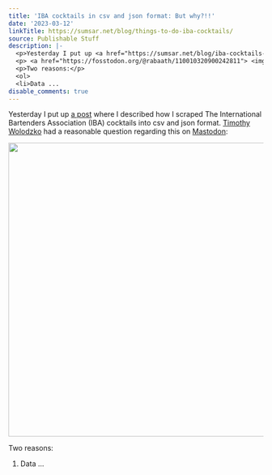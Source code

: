 ```yaml
---
title: 'IBA cocktails in csv and json format: But why?!!'
date: '2023-03-12'
linkTitle: https://sumsar.net/blog/things-to-do-iba-cocktails/
source: Publishable Stuff
description: |-
  <p>Yesterday I put up <a href="https://sumsar.net/blog/iba-cocktails-in-csv-and-json/">a post</a> where I described how I scraped The International Bartenders Association (IBA) cocktails into csv and json format. <a href="https://fosstodon.org/@tymwol@bayes.club">Timothy Wolodzko</a> had a reasonable question regarding this on <a href="https://fosstodon.org/@rabaath">Mastodon</a>:</p>
  <p> <a href="https://fosstodon.org/@rabaath/110010320900242811"> <img src="https://sumsar.net/blog/things-to-do-iba-cocktails/tymwol-but-why.png" width = "580" /></a></p>
  <p>Two reasons:</p>
  <ol>
  <li>Data ...
disable_comments: true
---
```

<p>Yesterday I put up <a href="https://sumsar.net/blog/iba-cocktails-in-csv-and-json/">a post</a> where I described how I scraped The International Bartenders Association (IBA) cocktails into csv and json format. <a href="https://fosstodon.org/@tymwol@bayes.club">Timothy Wolodzko</a> had a reasonable question regarding this on <a href="https://fosstodon.org/@rabaath">Mastodon</a>:</p>
<p> <a href="https://fosstodon.org/@rabaath/110010320900242811"> <img src="https://sumsar.net/blog/things-to-do-iba-cocktails/tymwol-but-why.png" width = "580" /></a></p>
<p>Two reasons:</p>
<ol>
<li>Data ...